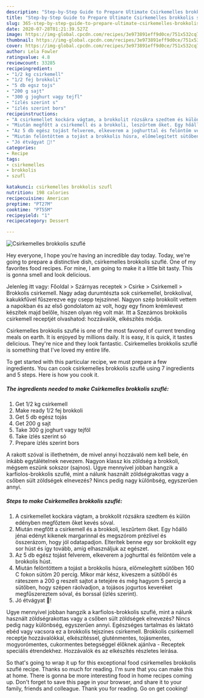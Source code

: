 ```yaml
---
description: "Step-by-Step Guide to Prepare Ultimate Csirkemelles brokkolis szuflé"
title: "Step-by-Step Guide to Prepare Ultimate Csirkemelles brokkolis szuflé"
slug: 365-step-by-step-guide-to-prepare-ultimate-csirkemelles-brokkolis-szufle
date: 2020-07-28T01:21:39.527Z
image: https://img-global.cpcdn.com/recipes/3e973891eff9d0ce/751x532cq70/csirkemelles-brokkolis-szufle-recept-foto.jpg
thumbnail: https://img-global.cpcdn.com/recipes/3e973891eff9d0ce/751x532cq70/csirkemelles-brokkolis-szufle-recept-foto.jpg
cover: https://img-global.cpcdn.com/recipes/3e973891eff9d0ce/751x532cq70/csirkemelles-brokkolis-szufle-recept-foto.jpg
author: Lela Fowler
ratingvalue: 4.8
reviewcount: 33285
recipeingredient:
- "1/2 kg csirkemell"
- "1/2 fej brokkoli"
- "5 db egsz tojs"
- "200 g sajt"
- "300 g joghurt vagy tejfl"
- "ízlés szerint s"
- "ízlés szerint bors"
recipeinstructions:
- "A csirkemellet kockára vágtam, a brokkolit rózsákra szedtem és külön edényben megfőztem őket kevés sóval."
- "Miután megfőtt a csirkemell és a brokkoli, leszűrtem őket. Egy hőálló jénai edényt kikenek margarinnal és megszórom prézlivel és összerázom, hogy jól odatapadjon. Elterítek benne egy sor brokkolit egy sor húst és így tovább, amíg elhasználjuk az egészet."
- "Az 5 db egész tojást felverem, elkeverem a joghurttal és felöntöm vele a brokkolis húst."
- "Miután felöntöttem a tojást a brokkolis húsra, előmelegített sütőben 160 C fokon sütöm 20 percig. Mikor már kész, kiveszem a sütőből és ráteszem a 200 g reszelt sajtot a tetejére és még hagyom 5 percig a sütőben, hogy szépen ráolvadjon, a tojásos jogurtos keveréket megfűszereztem sóval, és borssal (ízlés szerint)."
- "Jó étvágyat 🙂!"
categories:
- Recipe
tags:
- csirkemelles
- brokkolis
- szufl

katakunci: csirkemelles brokkolis szufl 
nutrition: 198 calories
recipecuisine: American
preptime: "PT27M"
cooktime: "PT55M"
recipeyield: "1"
recipecategory: Dessert

---
```



![Csirkemelles brokkolis szuflé](https://img-global.cpcdn.com/recipes/3e973891eff9d0ce/751x532cq70/csirkemelles-brokkolis-szufle-recept-foto.jpg)

Hey everyone, I hope you're having an incredible day today. Today, we're going to prepare a distinctive dish, csirkemelles brokkolis szuflé. One of my favorites food recipes. For mine, I am going to make it a little bit tasty. This is gonna smell and look delicious.

Jelenleg itt vagy: Főoldal &gt; Szárnyas receptek &gt; Csirke &gt; Csirkemell &gt; Brokkolis csirkemell. Nagy adag durumtészta sok csirkemellel, brokkolival, kakukkfűvel fűszerezve egy csepp tejszínnel. Nagyon szép brokkolit vettem a napokban és az első gondolatom az volt, hogy egy finom krémlevest készítek majd belőle, hiszen olyan rég volt már. Itt a Szezámos brokkolis csirkemell receptjét olvashatod: hozzávalók, elkészítés módja.

Csirkemelles brokkolis szuflé is one of the most favored of current trending meals on earth. It is enjoyed by millions daily. It is easy, it is quick, it tastes delicious. They're nice and they look fantastic. Csirkemelles brokkolis szuflé is something that I've loved my entire life.


To get started with this particular recipe, we must prepare a few ingredients. You can cook csirkemelles brokkolis szuflé using 7 ingredients and 5 steps. Here is how you cook it.

<!--inarticleads1-->

##### The ingredients needed to make Csirkemelles brokkolis szuflé:

1. Get 1/2 kg csirkemell
1. Make ready 1/2 fej brokkoli
1. Get 5 db egész tojás
1. Get 200 g sajt
1. Take 300 g joghurt vagy tejföl
1. Take ízlés szerint só
1. Prepare ízlés szerint bors


A rakott szóval is illethetném, de mivel annyi hozzávaló nem kell bele, én inkább egytálételnek nevezem. Nagyon klassz kis zöldség a brokkoli, mégsem eszünk sokszor (sajnos). Ugye mennyivel jobban hangzik a karfiolos-brokkolis szuflé, mint a nálunk használt zöldségrakottas vagy a csőben sült zöldségek elnevezés? Nincs pedig nagy különbség, egyszerűen annyi. 

<!--inarticleads2-->

##### Steps to make Csirkemelles brokkolis szuflé:

1. A csirkemellet kockára vágtam, a brokkolit rózsákra szedtem és külön edényben megfőztem őket kevés sóval.
1. Miután megfőtt a csirkemell és a brokkoli, leszűrtem őket. Egy hőálló jénai edényt kikenek margarinnal és megszórom prézlivel és összerázom, hogy jól odatapadjon. Elterítek benne egy sor brokkolit egy sor húst és így tovább, amíg elhasználjuk az egészet.
1. Az 5 db egész tojást felverem, elkeverem a joghurttal és felöntöm vele a brokkolis húst.
1. Miután felöntöttem a tojást a brokkolis húsra, előmelegített sütőben 160 C fokon sütöm 20 percig. Mikor már kész, kiveszem a sütőből és ráteszem a 200 g reszelt sajtot a tetejére és még hagyom 5 percig a sütőben, hogy szépen ráolvadjon, a tojásos jogurtos keveréket megfűszereztem sóval, és borssal (ízlés szerint).
1. Jó étvágyat 🙂!


Ugye mennyivel jobban hangzik a karfiolos-brokkolis szuflé, mint a nálunk használt zöldségrakottas vagy a csőben sült zöldségek elnevezés? Nincs pedig nagy különbség, egyszerűen annyi. Egészséges tartalmas és laktató ebéd vagy vacsora ez a brokkolis tejszínes csirkemell. Brokkolis csirkemell receptje hozzávalókkal, elkészítéssel, gluténmentes, tojásmentes, mogyorómentes, cukormentes betegséggel élőknek ajánlva - Receptek speciális étrendekhez. Hozzávalók és az elkészítés részletes leírása. 

So that's going to wrap it up for this exceptional food csirkemelles brokkolis szuflé recipe. Thanks so much for reading. I'm sure that you can make this at home. There is gonna be more interesting food in home recipes coming up. Don't forget to save this page in your browser, and share it to your family, friends and colleague. Thank you for reading. Go on get cooking!
